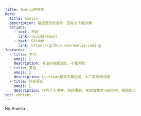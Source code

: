 ```yaml
---
title: Amelia的博客
hero:
  title: Amelia
  description: 路漫漫其修远兮，吾将上下而求索
  actions:
    - text: 开始
      link: /guide/about
    - text: GitHub
      link: https://github.com/amelia-coding
features:
  - title: 学习
    emoji: 💎
    description: 关注前端新知识，不断累积
  - title: 算法
    emoji: 🌈
    description: Leetcode和常见算法题，大厂常见面试题
  - title: 持续更新
    emoji: 🚀
    description: 作为个人博客，持续更新，希望自我学习的同时，帮助他人
toc: content
---
```


By Amelia
